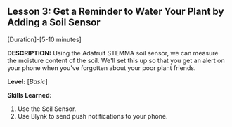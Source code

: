 ## Lesson 3: Get a Reminder to Water Your Plant by Adding a Soil Sensor
[Duration]-[5-10 minutes]

**DESCRIPTION:** Using the Adafruit STEMMA soil sensor, we can measure the
moisture content of the soil. We'll set this up so that you get an alert
on your phone when you've forgotten about your poor plant friends.

**Level:** [*Basic*]

**Skills Learned:**
1. Use the Soil Sensor.
2. Use Blynk to send push notifications to your phone.
